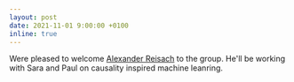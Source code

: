 ```yaml
---
layout: post
date: 2021-11-01 9:00:00 +0100
inline: true
---
```


Were pleased to welcome [Alexander Reisach](https://twitter.com/__agrei__) to the group. He'll be working with Sara and Paul on causality inspired machine leanring.